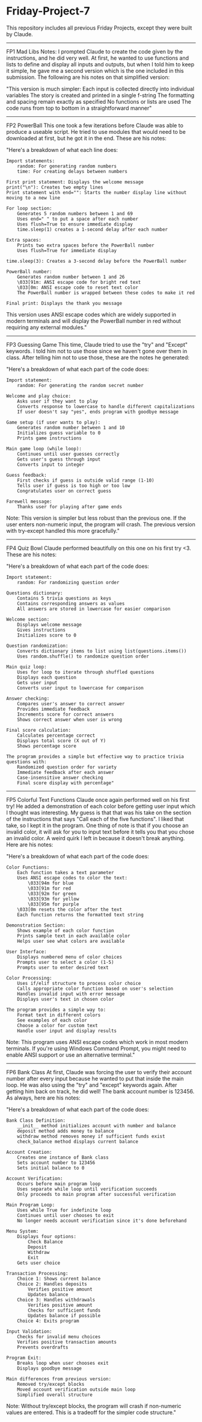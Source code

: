 # Friday-Project-7
This repository includes all previous Friday Projects, except they were built by Claude.

--------------

FP1 Mad Libs Notes:
I prompted Claude to create the code given by the instructions, and he did very well. At first, he wanted to use functions and lists to define and display all inputs and outputs, but when I told him to keep it simple, he gave me a second version which is the one included in this submission. The following are his notes on that simplified version:

"This version is much simpler:
    Each input is collected directly into individual variables
    The story is created and printed in a single f-string
    The formatting and spacing remain exactly as specified
    No functions or lists are used
    The code runs from top to bottom in a straightforward manner"

--------------

FP2 PowerBall
This one took a few iterations before Claude was able to produce a useable script. He tried to use modules that would need to be downloaded at first, but he got it in the end. These are his notes:

"Here's a breakdown of what each line does:

    Import statements:
        random: For generating random numbers
        time: For creating delays between numbers

    First print statement: Displays the welcome message
    print("\n"): Creates two empty lines
    Print statement with end="": Starts the number display line without moving to a new line

    For loop section:
        Generates 5 random numbers between 1 and 69
        Uses end=" " to put a space after each number
        Uses flush=True to ensure immediate display
        time.sleep(1) creates a 1-second delay after each number

    Extra spaces:
        Prints two extra spaces before the PowerBall number
        Uses flush=True for immediate display

    time.sleep(3): Creates a 3-second delay before the PowerBall number
    
    PowerBall number:
        Generates random number between 1 and 26
        \033[91m: ANSI escape code for bright red text
        \033[0m: ANSI escape code to reset text color
        The PowerBall number is wrapped between these codes to make it red

    Final print: Displays the thank you message

This version uses ANSI escape codes which are widely supported in modern terminals and will display the PowerBall number in red without requiring any external modules."

--------------

FP3 Guessing Game
This time, Claude tried to use the "try" and "Except" keywords. I told him not to use those since we haven't gone over them in class. After telling him not to use those, these are the notes he generated:

"Here's a breakdown of what each part of the code does:

    Import statement:
        random: For generating the random secret number

    Welcome and play choice:
        Asks user if they want to play
        Converts response to lowercase to handle different capitalizations
        If user doesn't say "yes", ends program with goodbye message

    Game setup (if user wants to play):
        Generates random number between 1 and 10
        Initializes guess variable to 0
        Prints game instructions

    Main game loop (while loop):
        Continues until user guesses correctly
        Gets user's guess through input
        Converts input to integer

    Guess feedback:
        First checks if guess is outside valid range (1-10)
        Tells user if guess is too high or too low
        Congratulates user on correct guess

    Farewell message:
        Thanks user for playing after game ends

Note: This version is simpler but less robust than the previous one. If the user enters non-numeric input, the program will crash. The previous version with try-except handled this more gracefully."

--------------

FP4 Quiz Bowl
Claude performed beautifully on this one on his first try <3. These are his notes:

"Here's a breakdown of what each part of the code does:

    Import statement:
        random: For randomizing question order

    Questions dictionary:
        Contains 5 trivia questions as keys
        Contains corresponding answers as values
        All answers are stored in lowercase for easier comparison

    Welcome section:
        Displays welcome message
        Gives instructions
        Initializes score to 0

    Question randomization:
        Converts dictionary items to list using list(questions.items())
        Uses random.shuffle() to randomize question order

    Main quiz loop:
        Uses for loop to iterate through shuffled questions
        Displays each question
        Gets user input
        Converts user input to lowercase for comparison

    Answer checking:
        Compares user's answer to correct answer
        Provides immediate feedback
        Increments score for correct answers
        Shows correct answer when user is wrong

    Final score calculation:
        Calculates percentage correct
        Displays total score (X out of Y)
        Shows percentage score

    The program provides a simple but effective way to practice trivia questions with:
        Randomized question order for variety
        Immediate feedback after each answer
        Case-insensitive answer checking
        Final score display with percentage"

--------------

FP5 Colorful Text Functions
Claude once again performed well on his first try! He added a demonstration of each color before getting user input which I thought was interesting. My guess is that that was his take on the section of the instructions that says "Call each of the five functions". I liked that take, so I kept it in the program. One thing of note is that if you choose an invalid color, it will ask for you to input text before it tells you that you chose an invalid color. A weird quirk I left in because it doesn't break anything. Here are his notes:

"Here's a breakdown of what each part of the code does:

    Color Functions:
        Each function takes a text parameter
        Uses ANSI escape codes to color the text:
            \033[94m for blue
            \033[91m for red
            \033[92m for green
            \033[93m for yellow
            \033[95m for purple
        \033[0m resets the color after the text
        Each function returns the formatted text string

    Demonstration Section:
        Shows example of each color function
        Prints sample text in each available color
        Helps user see what colors are available

    User Interface:
        Displays numbered menu of color choices
        Prompts user to select a color (1-5)
        Prompts user to enter desired text

    Color Processing:
        Uses if/elif structure to process color choice
        Calls appropriate color function based on user's selection
        Handles invalid input with error message
        Displays user's text in chosen color

    The program provides a simple way to:
        Format text in different colors
        See examples of each color
        Choose a color for custom text
        Handle user input and display results

Note: This program uses ANSI escape codes which work in most modern terminals. If you're using Windows Command Prompt, you might need to enable ANSI support or use an alternative terminal."

--------------

FP6 Bank Class
At first, Claude was forcing the user to verify their account number after every input because he wanted to put that inside the main loop. He was also using the "try" and "except" keywords again. After getting him back on track, he did well! The bank account number is 123456. As always, here are his notes:

"Here's a breakdown of what each part of the code does:

    Bank Class Definition:
        __init__ method initializes account with number and balance
        deposit method adds money to balance
        withdraw method removes money if sufficient funds exist
        check_balance method displays current balance

    Account Creation:
        Creates one instance of Bank class
        Sets account number to 123456
        Sets initial balance to 0

    Account Verification:
        Occurs before main program loop
        Uses separate while loop until verification succeeds
        Only proceeds to main program after successful verification

    Main Program Loop:
        Uses while True for indefinite loop
        Continues until user chooses to exit
        No longer needs account verification since it's done beforehand

    Menu System:
        Displays four options:
            Check Balance
            Deposit
            Withdraw
            Exit
        Gets user choice

    Transaction Processing:
        Choice 1: Shows current balance
        Choice 2: Handles deposits
            Verifies positive amount
            Updates balance
        Choice 3: Handles withdrawals
            Verifies positive amount
            Checks for sufficient funds
            Updates balance if possible
        Choice 4: Exits program

    Input Validation:
        Checks for invalid menu choices
        Verifies positive transaction amounts
        Prevents overdrafts

    Program Exit:
        Breaks loop when user chooses exit
        Displays goodbye message

    Main differences from previous version:
        Removed try/except blocks
        Moved account verification outside main loop
        Simplified overall structure

Note: Without try/except blocks, the program will crash if non-numeric values are entered. This is a tradeoff for the simpler code structure."